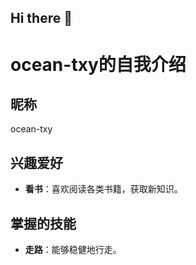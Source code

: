 ## Hi there 👋

# ocean-txy的自我介绍

## 昵称
ocean-txy

## 兴趣爱好
- **看书**：喜欢阅读各类书籍，获取新知识。

## 掌握的技能
- **走路**：能够稳健地行走。
